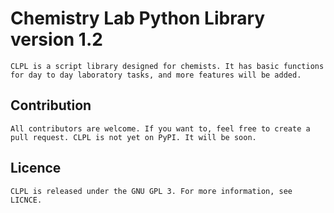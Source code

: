 # Chemistry Lab Python Library version 1.2
	CLPL is a script library designed for chemists. It has basic functions for day to day laboratory tasks, and more features will be added. 

## Contribution
	All contributors are welcome. If you want to, feel free to create a pull request. CLPL is not yet on PyPI. It will be soon.

## Licence
	CLPL is released under the GNU GPL 3. For more information, see LICNCE.
